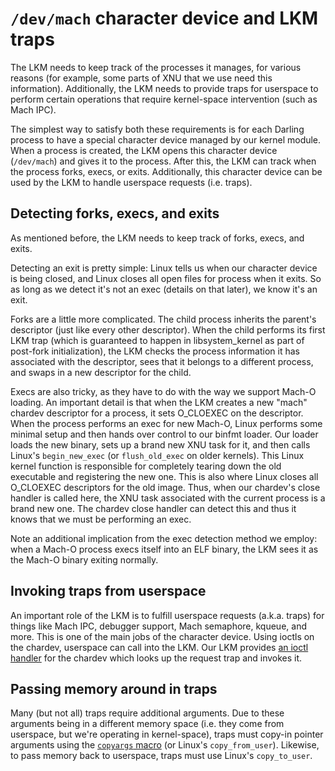 # `/dev/mach` character device and LKM traps

The LKM needs to keep track of the processes it manages, for various reasons (for example, some parts of XNU that we use need this information).
Additionally, the LKM needs to provide traps for userspace to perform certain operations that require kernel-space intervention (such as Mach IPC).

The simplest way to satisfy both these requirements is for each Darling process to have a special character device managed by our kernel module.
When a process is created, the LKM opens this character device (`/dev/mach`) and gives it to the process. After this, the LKM can track when the process
forks, execs, or exits. Additionally, this character device can be used by the LKM to handle userspace requests (i.e. traps).

## Detecting forks, execs, and exits

As mentioned before, the LKM needs to keep track of forks, execs, and exits.

Detecting an exit is pretty simple: Linux tells us when our character device is being closed, and Linux closes all open files for process when it exits.
So as long as we detect it's not an exec (details on that later), we know it's an exit.

Forks are a little more complicated. The child process inherits the parent's descriptor (just like every other descriptor).
When the child performs its first LKM trap (which is guaranteed to happen in libsystem_kernel as part of post-fork initialization),
the LKM checks the process information it has associated with the descriptor, sees that it belongs to a different process, and swaps in a new descriptor for the child.

Execs are also tricky, as they have to do with the way we support Mach-O loading.
An important detail is that when the LKM creates a new "mach" chardev descriptor for a process, it sets O_CLOEXEC on the descriptor.
When the process performs an exec for new Mach-O, Linux performs some minimal setup and then hands over control to our binfmt loader.
Our loader loads the new binary, sets up a brand new XNU task for it, and then calls Linux's `begin_new_exec` (or `flush_old_exec` on older kernels).
This Linux kernel function is responsible for completely tearing down the old executable and registering the new one.
This is also where Linux closes all O_CLOEXEC descriptors for the old image. Thus, when our chardev's close handler is called here,
the XNU task associated with the current process is a brand new one. The chardev close handler can detect this and thus it knows that we must be performing an exec.

Note an additional implication from the exec detection method we employ: when a Mach-O process execs itself into an ELF binary, the LKM sees it as the Mach-O binary exiting normally.

## Invoking traps from userspace

An important role of the LKM is to fulfill userspace requests (a.k.a. traps) for things like Mach IPC, debugger support, Mach semaphore, kqueue, and more.
This is one of the main jobs of the character device. Using ioctls on the chardev, userspace can call into the LKM. Our LKM provides [an ioctl handler](https://github.com/darlinghq/darling-newlkm/blob/master/darling/traps.c#L668)
for the chardev which looks up the request trap and invokes it.

## Passing memory around in traps

Many (but not all) traps require additional arguments. Due to these arguments being in a different memory space (i.e. they come from userspace, but we're operating in kernel-space),
traps must copy-in pointer arguments using the [`copyargs` macro](https://github.com/darlinghq/darling-newlkm/blob/master/darling/traps.c#L750) (or Linux's `copy_from_user`).
Likewise, to pass memory back to userspace, traps must use Linux's `copy_to_user`.

